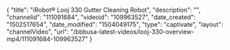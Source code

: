 {
    "title": "iRobot&reg;  Looj 330 Gutter Cleaning Robot",
    "description": "",
    "channelid": "111091684",
    "videoid": "109963527",
    "date_created": "1502517654",
    "date_modified": "1504049175",
    "type": "captivate",
    "layout": "channelVideo",
    "url": "\/bbbusa-latest-videos\/looj-330-overview-mp4\/111091684-109963527"
}